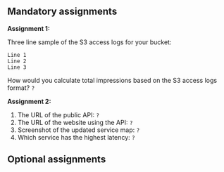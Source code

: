 ## Mandatory assignments

**Assignment 1:**

Three line sample of the S3 access logs for your bucket: 
```
Line 1
Line 2
Line 3
```

How would you calculate total impressions based on the S3 access logs format? `?`

**Assignment 2:**

1. The URL of the public API: `?`
2. The URL of the website using the API: `?`
3. Screenshot of the updated service map: `?`
4. Which service has the highest latency: `?`

## Optional assignments
